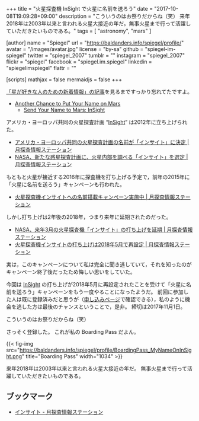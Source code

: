+++
title = "火星探査機 InSight で火星に名前を送ろう"
date =  "2017-10-08T19:09:28+09:00"
description = "こういうのはお祭りだからね（笑） 来年2018年は2003年以来と言われる火星大接近の年だ。無事火星まで行って活躍していただきたいものである。"
tags        = [ "astronomy", "mars" ]

[author]
  name      = "Spiegel"
  url       = "https://baldanders.info/spiegel/profile/"
  avatar    = "/images/avatar.jpg"
  license   = "by-sa"
  github    = "spiegel-im-spiegel"
  twitter   = "spiegel_2007"
  tumblr    = ""
  instagram = "spiegel_2007"
  flickr    = "spiegel"
  facebook  = "spiegel.im.spiegel"
  linkedin  = "spiegelimspiegel"
  flattr    = ""

[scripts]
  mathjax = false
  mermaidjs = false
+++

[「星が好きな人のための新着情報」の記事](https://news.local-group.jp/20171008.html#p04)を見るまですっかり忘れてたですよ。

- [Another Chance to Put Your Name on Mars](https://www.jpl.nasa.gov/news/news.php?feature=6959)
    - [Send Your Name to Mars: InSight](https://mars.nasa.gov/syn/insight)

アメリカ・ヨーロッパ共同の火星探査計画 “[InSight]” は2012年に立ち上げられた。

- [アメリカ・ヨーロッパ共同の火星探査計画の名前が「インサイト」に決定 | 月探査情報ステーション](https://moonstation.jp/blog/marsexp/insight/us-europe-joint-mars-exploration-name-is-insight)
- [NASA、新たな惑星探査計画に、火星内部を調べる「インサイト」を選定 | 月探査情報ステーション](https://moonstation.jp/blog/marsexp/nasa-select-insight-as-a-new-planetary-exploration-program)

もともと火星が接近する2016年に探査機を打ち上げる予定で，前年の2015年に「火星に名前を送ろう」キャンペーンも行われた。

- [火星探査機インサイトへの名前搭載キャンペーン実施中 | 月探査情報ステーション](https://moonstation.jp/blog/marsexp/insight/name-to-mars-campaign-for-insight)

しかし打ち上げは2年後の2018年，つまり来年に延期されたのだった。

- [NASA、来年3月の火星探査機「インサイト」の打ち上げを延期 | 月探査情報ステーション](https://moonstation.jp/blog/marsexp/insight/nasa-announces-delay-of-launch-of-insight)
- [火星探査機インサイトの打ち上げは2018年5月で再設定 | 月探査情報ステーション](https://moonstation.jp/blog/marsexp/insight/%e7%81%ab%e6%98%9f%e6%8e%a2%e6%9f%bb%e6%a9%9f%e3%82%a4%e3%83%b3%e3%82%b5%e3%82%a4%e3%83%88%e3%81%ae%e6%89%93%e3%81%a1%e4%b8%8a%e3%81%92%e3%81%af2018%e5%b9%b45%e6%9c%88%e3%81%a7%e5%86%8d%e8%a8%ad)

実は，このキャンペーンについて私は完全に聞き逃していて，それを知ったのがキャンペーン終了後だったため悔しい思いをしていた。

今回は [InSight] の打ち上げが2018年5月に再設定されたことを受けて「火星に名前を送ろう」キャンペーンをもう一度やることになったようだ。
前回に参加した人は既に登録済みだと思うが（[申し込みページ](https://mars.nasa.gov/syn/insight "Send Your Name to Mars: InSight")で確認できる），私のように機会を逃した方は最後のチャンスということで，是非。
締切は2017年11月1日。

こういうのはお祭りだからね（笑）

さっそく登録した。
これが私の Boarding Pass だよん。

{{< fig-img src="https://baldanders.info/spiegel/profile/BoardingPass_MyNameOnInSight.png" title="Boarding Pass" width="1034" >}}

来年2018年は2003年以来と言われる火星大接近の年だ。
無事火星まで行って活躍していただきたいものである。

## ブックマーク

- [インサイト - 月探査情報ステーション](https://moonstation.jp/ja/mars/exploration/insight/index.html)

[InSight]: https://nasa.gov/insight
